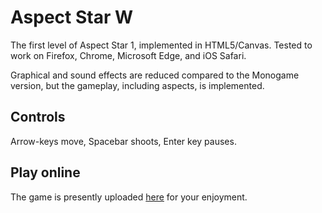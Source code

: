 # Aspect Star W

The first level of Aspect Star 1, implemented in HTML5/Canvas. Tested to work on Firefox, Chrome, Microsoft Edge, and iOS Safari.

Graphical and sound effects are reduced compared to the Monogame version, but the gameplay, including aspects, is implemented.

## Controls

Arrow-keys move, Spacebar shoots, Enter key pauses.

## Play online

The game is presently uploaded [here](http://nicole.express/other/aspectstarw/index.html) for your enjoyment.
